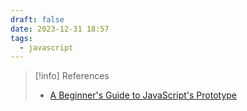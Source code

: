 ```yaml
---
draft: false
date: 2023-12-31 18:57
tags:
  - javascript
---
```






> [!info] References
> - [A Beginner's Guide to JavaScript's Prototype](https://ui.dev/beginners-guide-to-javascript-prototype) 
